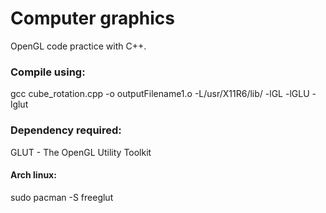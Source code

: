 # Computer graphics
OpenGL code practice with C++.
### Compile using:
gcc cube_rotation.cpp -o outputFilename1.o -L/usr/X11R6/lib/ -lGL -lGLU -lglut
### Dependency required:
GLUT - The OpenGL Utility Toolkit
#### Arch linux: 
sudo pacman -S freeglut


